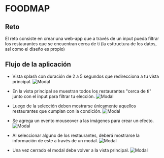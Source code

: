 # FOODMAP

## Reto

El reto consiste en crear una web-app que a través de un input pueda filtrar los restaurantes que se encuentran cerca de ti (la esttructura de los datos, así como el diseño es propio)

## Flujo de la aplicación

* Vista splash con duración de 2 a 5 segundos que redirecciona a tu vista principal. 
![Modal](assets/img/1.jpg)

* En la vista principal se muestran todos los restaurantes "cerca de ti" junto con el input para filtrar tu elección. ![Modal](assets/img/2.jpg)

* Luego de la selección deben mostrarse únicamente aquellos restaurantes que cumplan con la condición. 
![Modal](assets/img/3.jpg)

* Se agrega un evento mouseover a las imágenes para crear un efecto. 
 ![Modal](assets/img/4.jpg)

* Al seleccionar alguno de los restaurantes, deberá mostrarse la información de este a través de un modal.  ![Modal](assets/img/5.jpg)

* Una vez cerrado el modal debe volver a la vista principal.  ![Modal](assets/img/6.jpg)
 
 







